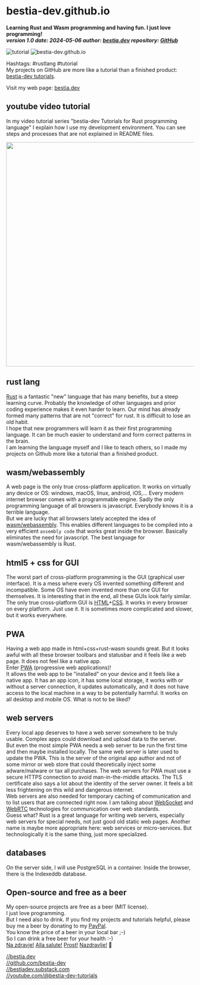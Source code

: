 [//]: # (auto_md_to_doc_comments segment start A)

# bestia-dev.github.io

**Learning Rust and Wasm programming and having fun. I just love programming!**  
***version 1.0 date: 2024-05-06  author: [bestia.dev](https://bestia.dev) repository: [GitHub](https://github.com/bestia-dev/bestia-dev.github.io)***  

 ![tutorial](https://img.shields.io/badge/tutorial-yellow)
 ![bestia-dev.github.io](https://bestia.dev/webpage_hit_counter/get_svg_image/1058713884.svg)

Hashtags: #rustlang #tutorial  
My projects on GitHub are more like a tutorial than a finished product: [bestia-dev tutorials](https://github.com/bestia-dev/tutorials_rust_wasm).

Visit my web page: [bestia.dev](https://bestia.dev)

## youtube video tutorial

In my video tutorial series "bestia-dev Tutorials for Rust programming language" I explain how I use my development environment. You can see steps and processes that are not explained in README files.

<!-- markdownlint-disable MD033 -->
[<img src="https://bestia.dev/images/youtube_banner.jpg" width="600px">](https://www.youtube.com/channel/UCitt3zFHK2jDetDh6ezI05A)
<!-- markdownlint-enable MD033 -->

## rust lang

[Rust](https://www.rust-lang.org/) is a fantastic "new" language that has many benefits, but a steep learning curve.
Probably the knowledge of other languages and prior coding experience makes it even harder to learn. Our mind has already formed many patterns that are not "correct" for rust. It is difficult to lose an old habit.  
I hope that new programmers will learn it as their first programming language. It can be much easier to understand and form correct patterns in the brain.  
I am learning the language myself and I like to teach others, so I made my projects on Github more like a tutorial than a finished product.  

## wasm/webassembly

A web page is the only true cross-platform application. It works on virtually any device or OS: windows, macOS, linux, android, iOS,...
Every modern internet browser comes with a programmable engine. Sadly the only programming language of all browsers is javascript. Everybody knows it is a terrible language.  
But we are lucky that all browsers lately accepted the idea of [wasm/webassembly](https://www.rust-lang.org/what/wasm). This enables different languages to be compiled into a very efficient `assembly code` that works great inside the browser. Basically eliminates the need for javascript. The best language for wasm/webassembly is Rust.

## html5 + css for GUI

The worst part of cross-platform programming is the GUI (graphical user interface). It is a mess where every OS invented something different and incompatible. Some OS have even invented more than one GUI for themselves. It is interesting that in the end, all these GUIs look fairly similar.  
The only true cross-platform GUI is [HTML](https://developer.mozilla.org/en-US/docs/Web/Guide/HTML/HTML5)+[CSS](https://www.w3schools.com/html/html_css.asp). It works in every browser on every platform. Just use it. It is sometimes more complicated and slower, but it works everywhere.  

## PWA

Having a web app made in html+css+rust-wasm sounds great. But it looks awful with all these browser toolbars and statusbar and it feels like a web page. It does not feel like a native app.  
Enter [PWA](https://developer.mozilla.org/en-US/docs/Web/Progressive_web_apps) (progressive web applications)!  
It allows the web app to be "installed" on your device and it feels like a native app. It has an app icon, it has some local storage, it works with or without a server connection, it updates automatically, and it does not have access to the local machine in a way to be potentially harmful. It works on all desktop and mobile OS. What is not to be liked?  

## web servers

Every local app deserves to have a web server somewhere to be truly usable.
Complex apps could download and upload data to the server.  
But even the most simple PWA needs a web server to be run the first time and then maybe installed locally. The same web server is later used to update the PWA. This is the server of the original app author and not of some mirror or web store that could theoretically inject some adware/malware or tax all purchases. The web servers for PWA must use a secure HTTPS connection to avoid man-in-the-middle attacks. The TLS certificate also says a lot about the identity of the server owner. It feels a bit less frightening on this wild and dangerous internet.  
Web servers are also needed for temporary caching of communication and to list users that are connected right now. I am talking about [WebSocket](https://developer.mozilla.org/en-US/docs/Web/API/WebSocket) and [WebRTC](https://developer.mozilla.org/en-US/docs/Web/API/WebRTC_API) technologies for communication over web standards.  
Guess what? Rust is a great language for writing web servers, especially web servers for special needs, not just good old static web pages. Another name is maybe more appropriate here: web services or micro-services. But technologically it is the same thing, just more specialized.  

## databases

On the server side, I will use PostgreSQL in a container.
Inside the browser, there is the Indexeddb database.

## Open-source and free as a beer

My open-source projects are free as a beer (MIT license).  
I just love programming.  
But I need also to drink. If you find my projects and tutorials helpful, please buy me a beer by donating to my [PayPal](https://paypal.me/LucianoBestia).  
You know the price of a beer in your local bar ;-)  
So I can drink a free beer for your health :-)  
[Na zdravje!](https://translate.google.com/?hl=en&sl=sl&tl=en&text=Na%20zdravje&op=translate) [Alla salute!](https://dictionary.cambridge.org/dictionary/italian-english/alla-salute) [Prost!](https://dictionary.cambridge.org/dictionary/german-english/prost) [Nazdravlje!](https://matadornetwork.com/nights/how-to-say-cheers-in-50-languages/) 🍻

[//bestia.dev](https://bestia.dev)  
[//github.com/bestia-dev](https://github.com/bestia-dev)  
[//bestiadev.substack.com](https://bestiadev.substack.com)  
[//youtube.com/@bestia-dev-tutorials](https://youtube.com/@bestia-dev-tutorials)  

[//]: # (auto_md_to_doc_comments segment end A)
